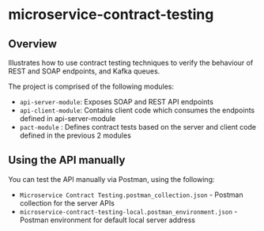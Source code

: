 # microservice-contract-testing

## Overview

Illustrates how to use contract testing techniques to verify the behaviour of REST and SOAP endpoints, and Kafka queues.

The project is comprised of the following modules:

  * `api-server-module`: Exposes SOAP and REST API endpoints
  * `api-client-module`: Contains client code which consumes the endpoints defined in api-server-module
  * `pact-module` : Defines contract tests based on the server and client code defined in the previous 2 modules
  
## Using the API manually   

You can test the API manually via Postman, using the following:

   * `Microservice Contract Testing.postman_collection.json` - Postman collection for the server APIs
   * `microservice-contract-testing-local.postman_environment.json` - Postman environment for default local server address

